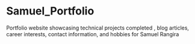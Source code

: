 # Samuel_Portfolio

Portfolio website showcasing technical projects completed , blog articles, career interests, contact information, and hobbies for Samuel Rangira
